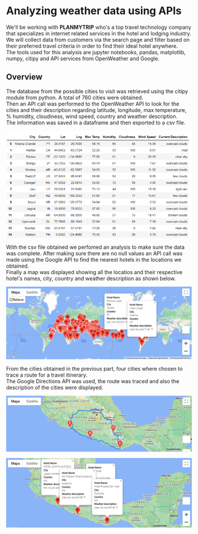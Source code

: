 # Analyzing weather data using APIs

We'll be working with __PLANMYTRIP__ who's a top travel technology company that specializes in internet related services in the hotel and lodging industry.<br/>
We will collect data from customers via the search page and filter based on their preferred travel criteria in order to find their ideal hotel anywhere.<br/>
The tools used for this analysis are jupyter notebooks, pandas, matplotlib, numpy, citipy and API services from OpenWeather and Google.

## Overview

The database from the possible cities to visit was retrieved using the citipy module from python. A total of 760 cities were obtained. <br/>
Then an API call was performed to the OpenWeather API to look for the cities and their description regarding latitude, longitude, max temperature, % humidity, cloudiness, wind speed, country and weather description.<br/>
The information was saved in a dataframe and then exported to a csv file.

![](resources/cities.png)

With the csv file obtained we perfomed an analysis to make sure the data was complete. After making sure there are no null values an API call was made using the Google API to find the nearest hotels in the locations we obtained.<br/>
Finally a map was displayed showing all the locatios and their respective hotel's names, city, country and weather description as shown below.

![](Vacation_Search/WeatherPy_vacation_map.png)

From the cities obtained in the previous part, four cities where chosen to trace a route for a travel itinerary. <br/>
The Google Directions API was used, the route was traced and also the description of the cities were displayed.

![](Vacation_Itinerary/WeatherPy_travel_map.png)

![](Vacation_Itinerary/WeatherPy_travel_map_markers.png)





